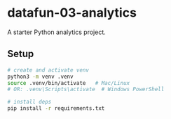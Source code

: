 # datafun-03-analytics

A starter Python analytics project.

## Setup

```bash
# create and activate venv
python3 -m venv .venv
source .venv/bin/activate   # Mac/Linux
# OR: .venv\Scripts\activate  # Windows PowerShell

# install deps
pip install -r requirements.txt